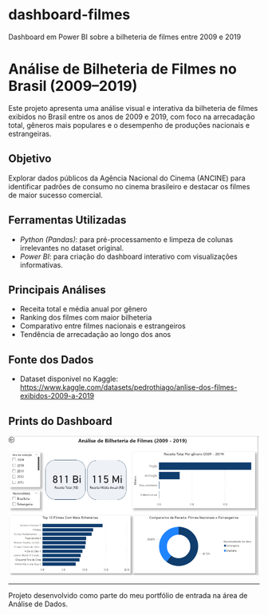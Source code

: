# dashboard-filmes
Dashboard em Power BI sobre a bilheteria de filmes entre 2009 e 2019
# Análise de Bilheteria de Filmes no Brasil (2009–2019)

Este projeto apresenta uma análise visual e interativa da bilheteria de filmes exibidos no Brasil entre os anos de 2009 e 2019, com foco na arrecadação total, gêneros mais populares e o desempenho de produções nacionais e estrangeiras.

## Objetivo
Explorar dados públicos da Agência Nacional do Cinema (ANCINE) para identificar padrões de consumo no cinema brasileiro e destacar os filmes de maior sucesso comercial.

## Ferramentas Utilizadas
- *Python (Pandas)*: para pré-processamento e limpeza de colunas irrelevantes no dataset original.
- *Power BI*: para criação do dashboard interativo com visualizações informativas.

## Principais Análises
- Receita total e média anual por gênero
- Ranking dos filmes com maior bilheteria
- Comparativo entre filmes nacionais e estrangeiros
- Tendência de arrecadação ao longo dos anos

## Fonte dos Dados
- Dataset disponivel no Kaggle: https://www.kaggle.com/datasets/pedrothiago/anlise-dos-filmes-exibidos-2009-a-2019

## Prints do Dashboard
![dashboard-filmes](https://github.com/henriquesilva0410/dashboard-filmes/blob/main/Captura%20de%20Tela%20(5).png?raw=true)

---

Projeto desenvolvido como parte do meu portfólio de entrada na área de Análise de Dados.
